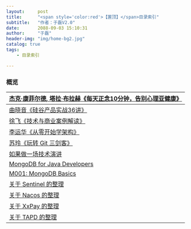 ```yaml
---
layout:     post
title:      "<span style='color:red'>【置顶】</span>目录索引"
subtitle:   "作者：于磊V2.0"
date:       2088-09-03 15:10:31
author:     "于磊"
header-img: "img/home-bg2.jpg"
catalog: true
tags:
    - 目录索引

---
```




### 概览

| [杰克·康菲尔德, 塔拉·布拉赫《每天正念10分钟，告别心理亚健康》](https://yulei.vip/2018/09/18/mindful/) |
| ------------------------------------------------------------ |
| [曲晓音《硅谷产品实战36讲》](https://yulei.vip/2018/09/03/silicon-valley-products/) |
| [徐飞《技术与商业案例解读》](https://yulei.vip/2018/11/26/Technology_and_business/) |
| [李运华《从零开始学架构》](https://yulei.vip/2018/12/13/learning_architecture_from_zero/) |
| [苏玲《玩转 Git 三剑客》](https://yulei.vip/2018/12/13/Play_Git_three_musketeers/) |
| [如果做一场技术演讲](https://yulei.vip/2018/12/12/How_to_make_a_good_technical_speech/) |
| [MongoDB for Java Developers](https://yulei.vip/2018/10/16/Java_Developers/) |
| [M001: MongoDB Basics](https://yulei.vip/2018/10/16/Basics/) |
| [关于 Sentinel 的整理](https://yulei.vip/2018/08/27/hello-sentinel/) |
| [关于 Nacos 的整理](https://yulei.vip/2018/08/29/hello-nacos/) |
| [关于 XxPay 的整理](https://yulei.vip/2018/08/31/hello-xxpay/) |
| [关于 TAPD 的整理](https://yulei.vip/2018/10/29/01TAPD/)     |

